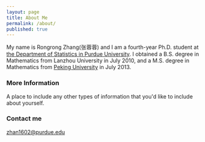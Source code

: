 ```yaml
---
layout: page
title: About Me
permalink: /about/
published: true
---
```


My name is Rongrong Zhang(张蓉蓉) and I am a fourth-year Ph.D. student at [the Department of Statistics in Purdue University](http://www.stat.purdue.edu/). I obtained a B.S. degree in Mathematics from Lanzhou University in July 2010, and a M.S. degree in Mathematics from [Peking University](http://english.pku.edu.cn/) in July 2013.

### More Information

A place to include any other types of information that you'd like to include about yourself.

### Contact me

[zhan1602@purdue.edu](mailto:zhan1602@purdue.edu)
